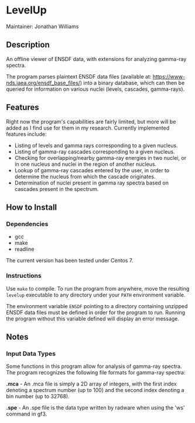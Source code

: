 # **LevelUp**

Maintainer: Jonathan Williams

## Description

An offline viewer of ENSDF data, with extensions for analyzing gamma-ray spectra.

The program parses plaintext ENSDF data files (available at: https://www-nds.iaea.org/ensdf_base_files/) into a binary database, which can then be queried for information on various nuclei (levels, cascades, gamma-rays).

## Features

Right now the program's capabilities are fairly limited, but more will be added as I find use for them in my research.  Currently implemented features include:

* Listing of levels and gamma rays corresponding to a given nucleus.
* Listing of gamma-ray cascades corresponding to a given nucleus.
* Checking for overlapping/nearby gamma-ray energies in two nuclei, or in one nucleus and nuclei in the region of another nucleus.
* Lookup of gamma-ray cascades entered by the user, in order to determine the nucleus from which the cascade originates.
* Determination of nuclei present in gamma ray spectra based on cascades present in the spectrum.

## How to Install

### Dependencies

* gcc
* make
* readline

The current version has been tested under Centos 7.

### Instructions

Use `make` to compile.  To run the program from anywhere, move the resulting `levelup` executable to any directory under your `PATH` environment variable.

The environment variable `ENSDF` pointing to a directory containing unzipped ENSDF data files must be defined in order for the program to run.  Running the program without this variable defined will display an error message.

## Notes

### Input Data Types

Some functions in this program allow for analysis of gamma-ray spectra.  The program recognizes the following file formats for gamma-ray spectra:

**.mca** - An .mca file is simply a 2D array of integers, with the first index denoting a spectrum number (up to 100) and the second index denoting a bin number (up to 32768).

**.spe** - An .spe file is the data type written by radware when using the 'ws' command in gf3.


